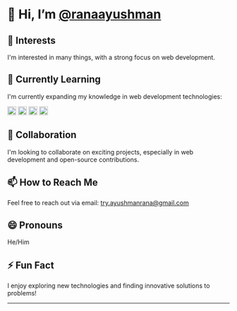 # 👋 Hi, I’m [@ranaayushman](https://github.com/ranaayushman)

## 👀 Interests
I'm interested in many things, with a strong focus on web development.

## 🌱 Currently Learning
I'm currently expanding my knowledge in web development technologies:

<img src="https://cdn.jsdelivr.net/npm/simple-icons@v5/icons/node-dot-js.svg" alt="Node.js" width="20" height="20"/> 
<img src="https://cdn.jsdelivr.net/npm/simple-icons@v5/icons/react.svg" alt="React" width="20" height="20"/> 
<img src="https://cdn.jsdelivr.net/npm/simple-icons@v5/icons/nextdotjs.svg" alt="Next.js" width="20" height="20"/> 
<img src="https://cdn.jsdelivr.net/npm/simple-icons@v5/icons/javascript.svg" alt="JavaScript" width="20" height="20"/>

## 💞️ Collaboration
I'm looking to collaborate on exciting projects, especially in web development and open-source contributions.

## 📫 How to Reach Me
Feel free to reach out via email: [try.ayushmanrana@gmail.com](mailto:try.ayushmanrana@gmail.com)

## 😄 Pronouns
He/Him

## ⚡ Fun Fact
I enjoy exploring new technologies and finding innovative solutions to problems!

---

<!---
This is a ✨ special ✨ repository because its `README.md` (this file) appears on your GitHub profile.
You can click the Preview link to take a look at your changes.
--->
